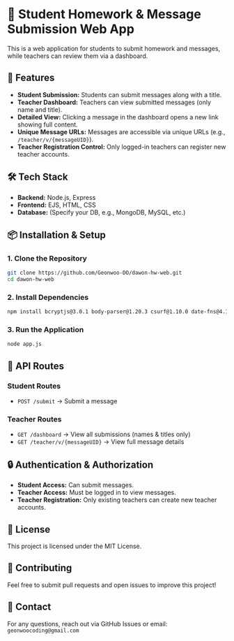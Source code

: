 # 📒 Student Homework & Message Submission Web App

This is a web application for students to submit homework and messages, while teachers can review them via a dashboard.

## 🚀 Features
- **Student Submission:** Students can submit messages along with a title.
- **Teacher Dashboard:** Teachers can view submitted messages (only name and title).
- **Detailed View:** Clicking a message in the dashboard opens a new link showing full content.
- **Unique Message URLs:** Messages are accessible via unique URLs (e.g., `/teacher/v/{messageUID}`).
- **Teacher Registration Control:** Only logged-in teachers can register new teacher accounts.

## 🛠️ Tech Stack
- **Backend:** Node.js, Express
- **Frontend:** EJS, HTML, CSS
- **Database:** (Specify your DB, e.g., MongoDB, MySQL, etc.)

## 📦 Installation & Setup

### 1. Clone the Repository
```sh
git clone https://github.com/Geonwoo-DO/dawon-hw-web.git
cd dawon-hw-web
```

### 2. Install Dependencies
```sh
npm install bcryptjs@3.0.1 body-parser@1.20.3 csurf@1.10.0 date-fns@4.1.0 ejs@3.1.10 express-session@1.18.1 express@4.21.2 multer@1.4.5-lts.1 socket.io@4.8.1 uuidv4@6.2.13
```

### 3. Run the Application
```sh
node app.js
```

## 📌 API Routes

### **Student Routes**
- `POST /submit` → Submit a message

### **Teacher Routes**
- `GET /dashboard` → View all submissions (names & titles only)
- `GET /teacher/v/{messageUID}` → View full message details

## 🔒 Authentication & Authorization
- **Student Access:** Can submit messages.
- **Teacher Access:** Must be logged in to view messages.
- **Teacher Registration:** Only existing teachers can create new teacher accounts.

## 📜 License
This project is licensed under the MIT License.

## 🤝 Contributing
Feel free to submit pull requests and open issues to improve this project!

## 📧 Contact
For any questions, reach out via GitHub Issues or email: `geonwoocoding@gmail.com`

